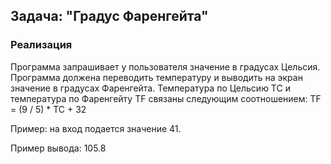 ## Задача: "Градус Фаренгейта"

### Реализация
Программа запрашивает у пользователя значение в градусах Цельсия. Программа должена переводить температуру и выводить на экран
значение в градусах Фаренгейта.
Температура по Цельсию TC и температура по Фаренгейту TF связаны следующим соотношением:
TF = (9 / 5) * TC + 32

Пример:
на вход подается значение 41.

Пример вывода:
105.8 

